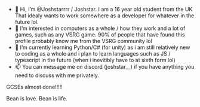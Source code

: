 - 👋 Hi, I’m @Joshstarrrr / Joshstar. I am a 16 year old student from the UK That idealy wants to work somewhere as a developer for whatever in the future lol. 
- 👀 I’m interested in computers as a whole / how they work and a lot of games, such as any VSRG game. 90% of people that have found this profile probably know me from the VSRG community lol
- 🌱 I’m currently learning Python/C# (for unity) as i am still relatively new to coding as a whole and i plan to learn languages such as JS / typescript in the future (when i inevitibly have to at sixth form lol)
- 📫 You can message me on discord (joshstar__) if you have anything you need to discuss with me privately.
 
GCSEs almost done!!!!!

Bean is love. Bean is life.
<!---
Joshstarrrr/Joshstarrrr is a ✨ special ✨ repository because its `README.md` (this file) appears on your GitHub profile.
You can click the Preview link to take a look at your changes.
--->
